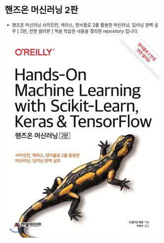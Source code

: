 # 핸즈온 머신러닝 2판

- 핸즈온 머신러닝 사이킷런, 케라스, 텐서플로 2를 활용한 머신러닝, 딥러닝 완벽 실무 [ 2판, 전면 컬러판 ] 책을 학습한 내용을 정리한 repository 입니다.

<img src="./img/book-cover.jpg" style="width:500px;" />
